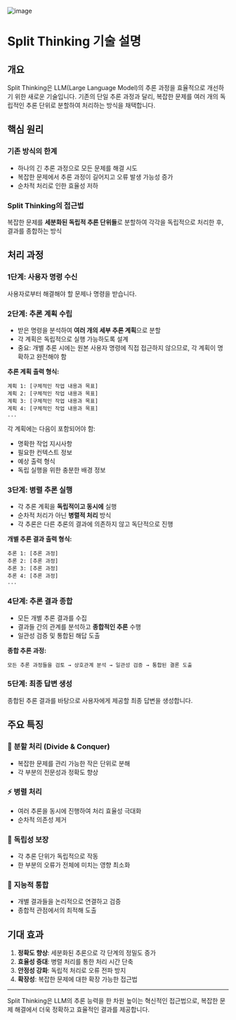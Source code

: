 ![image](https://github.com/user-attachments/assets/03702a15-f08c-405f-863f-6fb0243716c5)
# Split Thinking 기술 설명

## 개요
Split Thinking은 LLM(Large Language Model)의 추론 과정을 효율적으로 개선하기 위한 새로운 기술입니다. 기존의 단일 추론 과정과 달리, 복잡한 문제를 여러 개의 독립적인 추론 단위로 분할하여 처리하는 방식을 채택합니다.

## 핵심 원리

### 기존 방식의 한계
- 하나의 긴 추론 과정으로 모든 문제를 해결 시도
- 복잡한 문제에서 추론 과정이 길어지고 오류 발생 가능성 증가
- 순차적 처리로 인한 효율성 저하

### Split Thinking의 접근법
복잡한 문제를 **세분화된 독립적 추론 단위들**로 분할하여 각각을 독립적으로 처리한 후, 결과를 종합하는 방식

## 처리 과정

### 1단계: 사용자 명령 수신
사용자로부터 해결해야 할 문제나 명령을 받습니다.

### 2단계: 추론 계획 수립
- 받은 명령을 분석하여 **여러 개의 세부 추론 계획**으로 분할
- 각 계획은 독립적으로 실행 가능하도록 설계
- 중요: 개별 추론 시에는 원본 사용자 명령에 직접 접근하지 않으므로, 각 계획이 명확하고 완전해야 함

**추론 계획 출력 형식:**
```
계획 1: [구체적인 작업 내용과 목표]
계획 2: [구체적인 작업 내용과 목표]  
계획 3: [구체적인 작업 내용과 목표]
계획 4: [구체적인 작업 내용과 목표]
...
```

각 계획에는 다음이 포함되어야 함:
- 명확한 작업 지시사항
- 필요한 컨텍스트 정보
- 예상 출력 형식
- 독립 실행을 위한 충분한 배경 정보

### 3단계: 병렬 추론 실행
- 각 추론 계획을 **독립적이고 동시에** 실행
- 순차적 처리가 아닌 **병렬적 처리** 방식
- 각 추론은 다른 추론의 결과에 의존하지 않고 독단적으로 진행

**개별 추론 결과 출력 형식:**
```
추론 1: [추론 과정]
추론 2: [추론 과정]
추론 3: [추론 과정]
추론 4: [추론 과정]
...
```

### 4단계: 추론 결과 종합
- 모든 개별 추론 결과를 수집
- 결과들 간의 관계를 분석하고 **종합적인 추론** 수행
- 일관성 검증 및 통합된 해답 도출

**종합 추론 과정:**
```
모든 추론 과정들을 검토 → 상호관계 분석 → 일관성 검증 → 통합된 결론 도출
```

### 5단계: 최종 답변 생성
종합된 추론 결과를 바탕으로 사용자에게 제공할 최종 답변을 생성합니다.

## 주요 특징

### 🔄 **분할 처리 (Divide & Conquer)**
- 복잡한 문제를 관리 가능한 작은 단위로 분해
- 각 부분의 전문성과 정확도 향상

### ⚡ **병렬 처리**
- 여러 추론을 동시에 진행하여 처리 효율성 극대화
- 순차적 의존성 제거

### 🎯 **독립성 보장**
- 각 추론 단위가 독립적으로 작동
- 한 부분의 오류가 전체에 미치는 영향 최소화

### 🔗 **지능적 통합**
- 개별 결과들을 논리적으로 연결하고 검증
- 종합적 관점에서의 최적해 도출

## 기대 효과

1. **정확도 향상**: 세분화된 추론으로 각 단계의 정밀도 증가
2. **효율성 증대**: 병렬 처리를 통한 처리 시간 단축
3. **안정성 강화**: 독립적 처리로 오류 전파 방지
4. **확장성**: 복잡한 문제에 대한 확장 가능한 접근법

---

Split Thinking은 LLM의 추론 능력을 한 차원 높이는 혁신적인 접근법으로, 복잡한 문제 해결에서 더욱 정확하고 효율적인 결과를 제공합니다.
